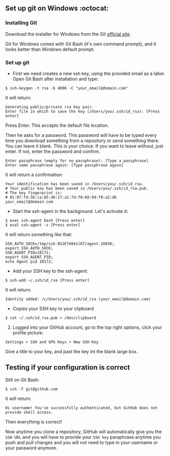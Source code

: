 ## Set up git on Windows :octocat:

### Installing Git
Download the installer for Windows from the Git [official site](https://git-scm.com/download/).

Git for Windows comes with Git Bash (it's own command prompt), and it looks better than Windows default prompt. 

### Set up git 

- First we need creates a new ssh key, using the provided email as a label. Open Git Bash after installation and type: 
```
$ ssh-keygen -t rsa -b 4096 -C "your_email@domain.com"
```
It will return: 
```
Generating public/private rsa key pair.  
Enter file in which to save the key (/Users/you/.ssh/id_rsa): [Press enter]
```
Press Enter. This accepts the default file location.

Then he asks for a password. This password will have to be typed every time you download something from a repository or send something there. You can leave it blank. This is your choice. If you want to leave without, just enter. If not, enter the password and confirm.
```
Enter passphrase (empty for no passphrase): [Type a passphrase]  
Enter same passphrase again: [Type passphrase again]
```
It will return a confirmation: 
```
Your identification has been saved in /Users/you/.ssh/id_rsa.  
# Your public key has been saved in /Users/you/.ssh/id_rsa.pub.
# The key fingerprint is:
# 01:0f:f4:3b:ca:85:d6:17:a1:7d:f0:68:9d:f0:a2:db your_email@domain.com
```
- Start the ssh-agent in the background. Let's activate it:
```
$ exec ssh-agent bash [Press enter]
$ eval ssh-agent -s [Press enter]
```
It will return something like that: 
```
SSH_AUTH_SOCK=/tmp/ssh-9S2E7m94sl07/agent.18936; 
export SSH_AUTH_SOCK;
SSH_AGENT_PID=18172; 
export SSH_AGENT_PID;
echo Agent pid 18172;
```
- Add your SSH key to the ssh-agent:
```
$ ssh-add ~/.ssh/id_rsa [Press enter]
```
It will return: 
```
Identity added: /c/Users/you/.ssh/id_rsa (your_email@domain.com)
```
- Copies your SSH key to your clipboard
```
$ cat ~/.ssh/id_rsa.pub > /dev/clipboard 
```

2. Logged into your GitHub account, go to the top right options, click your profile picture:

`Settings > SSH and GPG Keys > New SSH Key`

Give a title to your key, and past the key int the blank large box.

## Testing if your configuration is correct
Still on Git Bash: 
```
$ ssh -T git@github.com
```
It will return: 
```
Hi username! You've successfully authenticated, but GitHub does not provide shell access.
```
Then everything is correct!

Now anytime you clone a repository, GitHub will automatically give you the `SSH URL` and you will have to provide your `SSH key` paraphrase anytime you push and pull changes and you will not need to type in your username or your password anymore. 

